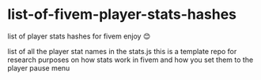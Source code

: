 # list-of-fivem-player-stats-hashes
list of player stats hashes for fivem enjoy 😊

list of all the player stat names in the stats.js
this is a template repo for research purposes on how stats work in fivem
and how you set them to the player pause menu
